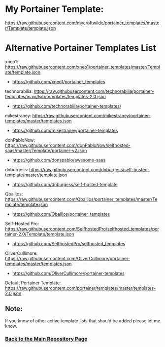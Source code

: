 # My Portainer Template: 

https://raw.githubusercontent.com/mycroftwilde/portainer_templates/master/Template/template.json

# Alternative Portainer Templates List

xneo1: https://raw.githubusercontent.com/xneo1/portainer_templates/master/Template/template.json

- https://github.com/xneo1/portainer_templates

technorabilia: https://raw.githubusercontent.com/technorabilia/portainer-templates/main/lsio/templates/templates-2.0.json

- https://github.com/technorabilia/portainer-templates/

mikestraney: https://raw.githubusercontent.com/mikestraney/portainer-templates/master/templates.json

- https://github.com/mikestraney/portainer-templates

donPabloNow: https://raw.githubusercontent.com/donPabloNow/selfhosted-saas/master/Template/portainer-v2.json

- https://github.com/donspablo/awesome-saas

dnburgess: https://raw.githubusercontent.com/dnburgess/self-hosted-template/master/template.json

- https://github.com/dnburgess/self-hosted-template

Qballjos: https://raw.githubusercontent.com/Qballjos/portainer_templates/master/Template/template.json

- https://github.com/Qballjos/portainer_templates

Self-Hosted Pro: https://raw.githubusercontent.com/SelfhostedPro/selfhosted_templates/portainer-2.0/Template/template.json

- https://github.com/SelfhostedPro/selfhosted_templates

OliverCullimore: https://raw.githubusercontent.com/OliverCullimore/portainer-templates/master/templates.json

- https://github.com/OliverCullimore/portainer-templates

Default Portainer Template: https://raw.githubusercontent.com/portainer/templates/master/templates-2.0.json

## Note: 

If you know of other active template lists that should be added please let me know. 

### [Back to the Main Repository Page](https://github.com/mycroftwilde/portainer_templates)
